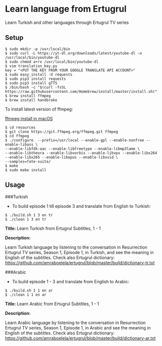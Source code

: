 # Learn language from Ertugrul

Learn Turkish and other languages through Ertugrul TV series

## Setup

```
$ sudo mkdir -p /usr/local/bin
$ sudo curl -L https://yt-dl.org/downloads/latest/youtube-dl -o /usr/local/bin/youtube-dl
$ sudo chmod a+rx /usr/local/bin/youtube-dl
$ vim translation_key.py
key = "<PUT THE KEY FROM YOUR GOOGLE TRANSLATE API ACCOUNT>"
$ sudo easy_install -U requests
$ sudo pip3 install requests
$ sudo pip3 install gTTS
$ /bin/bash -c "$(curl -fsSL https://raw.githubusercontent.com/Homebrew/install/master/install.sh)"
$ brew install ffmpeg
$ brew install handbrake
```

To install latest version of ffmpeg:

[ffmpeg install in macOS](https://trac.ffmpeg.org/wiki/CompilationGuide/macOS)

```
$ cd resources
$ git clone https://git.ffmpeg.org/ffmpeg.git ffmpeg
$ cd ffmpeg
$ ./configure  --prefix=/usr/local --enable-gpl --enable-nonfree --enable-libass \
--enable-libfdk-aac --enable-libfreetype --enable-libmp3lame \
--enable-libtheora --enable-libvorbis --enable-libvpx --enable-libx264 --enable-libx265 --enable-libopus --enable-libxvid \
--samples=fate-suite/
$ make
$ sudo make install

```

## Usage

###Turkish

- To build episode 1 till episode 3 and translate from English to Turkish:

```
$ ./build.sh 1 3 en tr
$ ./clean 1 3 en tr
```

**Title:** Learn Turkish from Ertugrul Subtitles, 1 - 1

**Description:**

Learn Turkish language by listening to the conversation in Resurrection Ertugrul TV series, Season 1, Episode 1, in Turkish, and see the meaning in English of the subtitles.
Check also Ertugrul dictionary: https://github.com/amraboelela/ertugrul/blob/master/build/dictionary-tr.txt

###Arabic

- To build episode 1 - 3 and translate from English to Arabic:

```
$ ./build.sh 1 1 en ar
$ ./clean 1 1 en ar
```

**Title:** Learn Arabic from Ertugrul Subtitles, 1 - 1

**Description:**

Learn Arabic language by listening to the conversation in Resurrection Ertugrul TV series, Season 1, Episode 1, in Arabic and see the meaning in English of the subtitles. 
Check also Ertugrul dictionary: https://github.com/amraboelela/ertugrul/blob/master/build/dictionary-ar.txt
